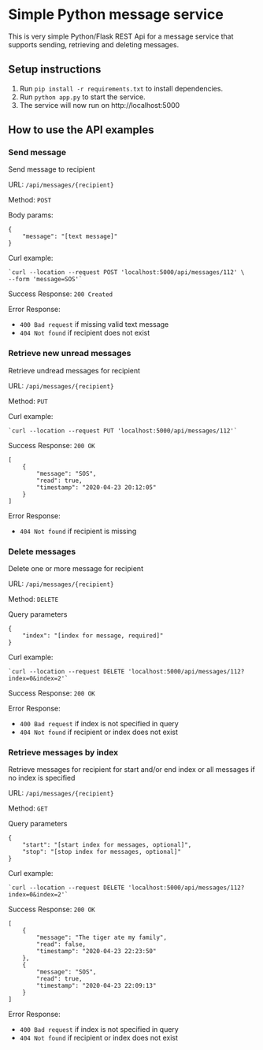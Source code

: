 # Simple Python message service

This is very simple Python/Flask REST Api for a message service that supports sending, retrieving and deleting messages. 

## Setup instructions

1. Run `pip install -r requirements.txt` to install dependencies. 
3. Run `python app.py` to start the service. 
4. The service will now run on http://localhost:5000

## How to use the API examples

### Send message

Send message to recipient

URL: `/api/messages/{recipient}`

Method: `POST`

Body params: 

    {
        "message": "[text message]"
    }
    
Curl example: 

    `curl --location --request POST 'localhost:5000/api/messages/112' \
    --form 'message=SOS'`

Success Response: `200 Created`

Error Response: 

* `400 Bad request` if missing valid text message
* `404 Not found` if recipient does not exist


### Retrieve new unread messages

Retrieve undread messages for recipient

URL: `/api/messages/{recipient}`

Method: `PUT`

Curl example: 

    `curl --location --request PUT 'localhost:5000/api/messages/112'`

Success Response: `200 OK`

    [
        {
            "message": "SOS",
            "read": true,
            "timestamp": "2020-04-23 20:12:05"
        }
    ]

Error Response: 

* `404 Not found` if recipient is missing



### Delete messages

Delete one or more message for recipient

URL: `/api/messages/{recipient}`

Method: `DELETE`

Query parameters

    {
        "index": "[index for message, required]"
    }

Curl example: 

    `curl --location --request DELETE 'localhost:5000/api/messages/112?index=0&index=2'`

Success Response: `200 OK`

Error Response: 

* `400 Bad request` if index is not specified in query
* `404 Not found` if recipient or index does not exist


### Retrieve messages by index

Retrieve messages for recipient for start and/or end index or all messages if no index is specified

URL: `/api/messages/{recipient}`

Method: `GET`

Query parameters

    {
        "start": "[start index for messages, optional]",
        "stop": "[stop index for messages, optional]"
    }

Curl example: 

    `curl --location --request DELETE 'localhost:5000/api/messages/112?index=0&index=2'`

Success Response: `200 OK`

    [
        {
            "message": "The tiger ate my family",
            "read": false,
            "timestamp": "2020-04-23 22:23:50"
        },
        {
            "message": "SOS",
            "read": true,
            "timestamp": "2020-04-23 22:09:13"
        }
    ]

Error Response: 

* `400 Bad request` if index is not specified in query
* `404 Not found` if recipient or index does not exist
